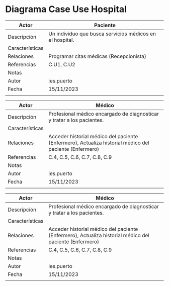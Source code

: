 <div align = "justify">

# Diagrama Case Use Hospital


|  Actor | Paciente|
|---|---|
| Descripción  |   Un individuo que busca servicios médicos en el hospital.   |
| Características  |      |
| Relaciones | Programar citas médicas (Recepcionista) |
| Referencias | C.U1, C.U2 |   
|  Notas |   |
| Autor  | ies.puerto |
|Fecha | 15/11/2023 |
| | |

|  Actor | Médico|
|---|---|
| Descripción  |   Profesional médico encargado de diagnosticar y tratar a los pacientes.   |
| Características  |      |
| Relaciones | Acceder historial médico del paciente (Enfermero), Actualiza historial médico del paciente (Enfermero) |
| Referencias | C.4, C.5, C.6, C.7, C.8, C.9 |   
|  Notas |   |
| Autor  | ies.puerto |
|Fecha | 15/11/2023 |
| | |

|  Actor | Médico|
|---|---|
| Descripción  |   Profesional médico encargado de diagnosticar y tratar a los pacientes.   |
| Características  |      |
| Relaciones | Acceder historial médico del paciente (Enfermero), Actualiza historial médico del paciente (Enfermero) |
| Referencias | C.4, C.5, C.6, C.7, C.8, C.9 |   
|  Notas |   |
| Autor  | ies.puerto |
|Fecha | 15/11/2023 |
| | |

</div>